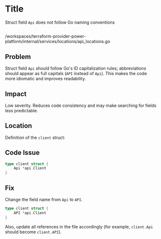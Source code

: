 # Title

Struct field `Api` does not follow Go naming conventions

##

/workspaces/terraform-provider-power-platform/internal/services/locations/api_locations.go

## Problem

Struct field `Api` should follow Go's ID capitalization rules; abbreviations should appear as full capitals (`API` instead of `Api`). This makes the code more idiomatic and improves readability.

## Impact

Low severity. Reduces code consistency and may make searching for fields less predictable.

## Location

Definition of the `client` struct:

## Code Issue

```go
type client struct {
	Api *api.Client
}
```

## Fix

Change the field name from `Api` to `API`.

```go
type client struct {
	API *api.Client
}
```

Also, update all references in the file accordingly (for example, `client.Api` should become `client.API`).
